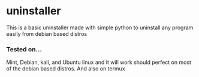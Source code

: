 # uninstaller
This is a basic uninstaller made with simple python to uninstall any program easily from debian based distros

### Tested on...
Mint, Debian, kali, and Ubuntu linux and it will work should perfect on most of the debian based distros.
And also on termux
